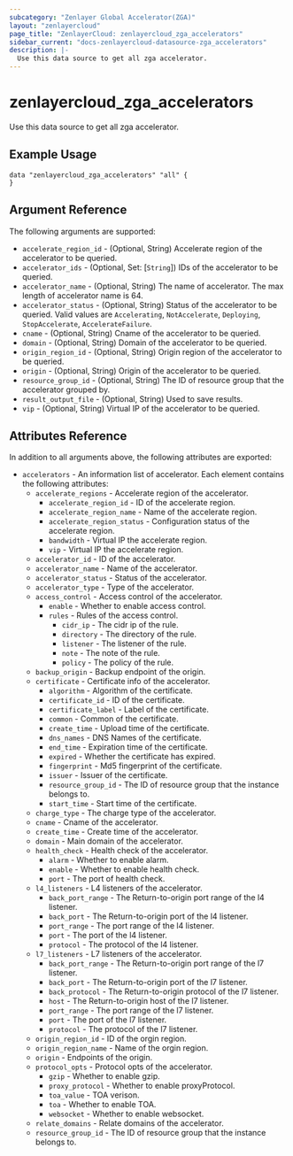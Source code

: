 ```yaml
---
subcategory: "Zenlayer Global Accelerator(ZGA)"
layout: "zenlayercloud"
page_title: "ZenlayerCloud: zenlayercloud_zga_accelerators"
sidebar_current: "docs-zenlayercloud-datasource-zga_accelerators"
description: |-
  Use this data source to get all zga accelerator.
---
```


# zenlayercloud_zga_accelerators

Use this data source to get all zga accelerator.

## Example Usage

```hcl
data "zenlayercloud_zga_accelerators" "all" {
}
```

## Argument Reference

The following arguments are supported:

* `accelerate_region_id` - (Optional, String) Accelerate region of the accelerator to be queried.
* `accelerator_ids` - (Optional, Set: [`String`]) IDs of the accelerator to be queried.
* `accelerator_name` - (Optional, String) The name of accelerator. The max length of accelerator name is 64.
* `accelerator_status` - (Optional, String) Status of the accelerator to be queried. Valid values are `Accelerating`, `NotAccelerate`, `Deploying`, `StopAccelerate`, `AccelerateFailure`.
* `cname` - (Optional, String) Cname of the accelerator to be queried.
* `domain` - (Optional, String) Domain of the accelerator to be queried.
* `origin_region_id` - (Optional, String) Origin region of the accelerator to be queried.
* `origin` - (Optional, String) Origin of the accelerator to be queried.
* `resource_group_id` - (Optional, String) The ID of resource group that the accelerator grouped by.
* `result_output_file` - (Optional, String) Used to save results.
* `vip` - (Optional, String) Virtual IP of the accelerator to be queried.

## Attributes Reference

In addition to all arguments above, the following attributes are exported:

* `accelerators` - An information list of accelerator. Each element contains the following attributes:
   * `accelerate_regions` - Accelerate region of the accelerator.
      * `accelerate_region_id` - ID of the accelerate region.
      * `accelerate_region_name` - Name of the accelerate region.
      * `accelerate_region_status` - Configuration status of the accelerate region.
      * `bandwidth` - Virtual IP the accelerate region.
      * `vip` - Virtual IP the accelerate region.
   * `accelerator_id` - ID of the accelerator.
   * `accelerator_name` - Name of the accelerator.
   * `accelerator_status` - Status of the accelerator.
   * `accelerator_type` - Type of the accelerator.
   * `access_control` - Access control of the accelerator.
      * `enable` - Whether to enable access control.
      * `rules` - Rules of the access control.
         * `cidr_ip` - The cidr ip of the rule.
         * `directory` - The directory of the rule.
         * `listener` - The listener of the rule.
         * `note` - The note of the rule.
         * `policy` - The policy of the rule.
   * `backup_origin` - Backup endpoint of the origin.
   * `certificate` - Certificate info of the accelerator.
      * `algorithm` - Algorithm of the certificate.
      * `certificate_id` - ID of the certificate.
      * `certificate_label` - Label of the certificate.
      * `common` - Common of the certificate.
      * `create_time` - Upload time of the certificate.
      * `dns_names` - DNS Names of the certificate.
      * `end_time` - Expiration time of the certificate.
      * `expired` - Whether the certificate has expired.
      * `fingerprint` - Md5 fingerprint of the certificate.
      * `issuer` - Issuer of the certificate.
      * `resource_group_id` - The ID of resource group that the instance belongs to.
      * `start_time` - Start time of the certificate.
   * `charge_type` - The charge type of the accelerator.
   * `cname` - Cname of the accelerator.
   * `create_time` - Create time of the accelerator.
   * `domain` - Main domain of the accelerator.
   * `health_check` - Health check of the accelerator.
      * `alarm` - Whether to enable alarm.
      * `enable` - Whether to enable health check.
      * `port` - The port of health check.
   * `l4_listeners` - L4 listeners of the accelerator.
      * `back_port_range` - The Return-to-origin port range of the l4 listener.
      * `back_port` - The Return-to-origin port of the l4 listener.
      * `port_range` - The port range of the l4 listener.
      * `port` - The port of the l4 listener.
      * `protocol` - The protocol of the l4 listener.
   * `l7_listeners` - L7 listeners of the accelerator.
      * `back_port_range` - The Return-to-origin port range of the l7 listener.
      * `back_port` - The Return-to-origin port of the l7 listener.
      * `back_protocol` - The Return-to-origin protocol of the l7 listener.
      * `host` - The Return-to-origin host of the l7 listener.
      * `port_range` - The port range of the l7 listener.
      * `port` - The port of the l7 listener.
      * `protocol` - The protocol of the l7 listener.
   * `origin_region_id` - ID of the orgin region.
   * `origin_region_name` - Name of the orgin region.
   * `origin` - Endpoints of the origin.
   * `protocol_opts` - Protocol opts of the accelerator.
      * `gzip` - Whether to enable gzip.
      * `proxy_protocol` - Whether to enable proxyProtocol.
      * `toa_value` - TOA verison.
      * `toa` - Whether to enable TOA.
      * `websocket` - Whether to enable websocket.
   * `relate_domains` - Relate domains of the accelerator.
   * `resource_group_id` - The ID of resource group that the instance belongs to.


